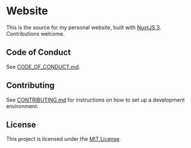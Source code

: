 # Website

This is the source for my personal website, built with [NuxtJS 3](https://v3.nuxtjs.org/). Contributions welcome.

## Code of Conduct

See [CODE_OF_CONDUCT.md](./CODE_OF_CONDUCT.md).

## Contributing

See [CONTRIBUTING.md](./CONTRIBUTING.md) for instructions on how to set up a development environment.

## License

This project is licensed under the [MIT License](./LICENSE).
